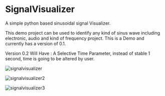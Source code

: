 # SignalVisualizer
A simple python based sinusoidal signal Visualizer.

This demo project can be used to identify any kind of sinus wave including electronic, audio and kind of frequency project.
This is a Demo and currently has a version of 0.1.

Version 0.2 Will Have : A Selective Time Parameter, instead of stable 1 second, time is going to be altered by user.

![signalvisualizer](https://github.com/user-attachments/assets/49ac2680-8e61-4936-b812-eb47444fb1e2)

![signalvisualizer2](https://github.com/user-attachments/assets/627fecbd-5f17-4622-b401-a4b169a209af)

![signalvisualizer3](https://github.com/user-attachments/assets/e03443d4-cb57-47aa-a1fc-873e0c69b168)
